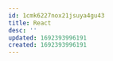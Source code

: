 ```yaml
---
id: 1cmk6227nox21jsuya4gu43
title: React
desc: ''
updated: 1692393996191
created: 1692393996191
---
```

